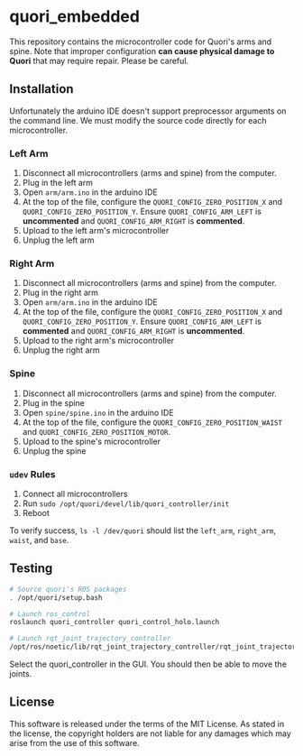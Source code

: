 # quori_embedded

This repository contains the microcontroller code for Quori's arms and spine. Note that improper configuration **can cause physical damage to Quori** that may require repair. Please be careful.

## Installation

Unfortunately the arduino IDE doesn't support preprocessor arguments on the command line. We must modify the source code directly for each microcontroller.

### Left Arm
  1. Disconnect all microcontrollers (arms and spine) from the computer.
  2. Plug in the left arm
  3. Open `arm/arm.ino` in the arduino IDE
  4. At the top of the file, configure the `QUORI_CONFIG_ZERO_POSITION_X` and `QUORI_CONFIG_ZERO_POSITION_Y`. Ensure `QUORI_CONFIG_ARM_LEFT` is **uncommented** and `QUORI_CONFIG_ARM_RIGHT` is **commented**.
  5. Upload to the left arm's microcontroller
  6. Unplug the left arm

### Right Arm
  1. Disconnect all microcontrollers (arms and spine) from the computer.
  2. Plug in the right arm
  3. Open `arm/arm.ino` in the arduino IDE
  4. At the top of the file, configure the `QUORI_CONFIG_ZERO_POSITION_X` and `QUORI_CONFIG_ZERO_POSITION_Y`. Ensure `QUORI_CONFIG_ARM_LEFT` is **commented** and `QUORI_CONFIG_ARM_RIGHT` is **uncommented**.
  5. Upload to the right arm's microcontroller
  6. Unplug the right arm

### Spine
  1. Disconnect all microcontrollers (arms and spine) from the computer.
  2. Plug in the spine
  3. Open `spine/spine.ino` in the arduino IDE
  4. At the top of the file, configure the `QUORI_CONFIG_ZERO_POSITION_WAIST` and `QUORI_CONFIG_ZERO_POSITION_MOTOR`.
  5. Upload to the spine's microcontroller
  6. Unplug the spine

### `udev` Rules
  1. Connect all microcontrollers
  2. Run `sudo /opt/quori/devel/lib/quori_controller/init`
  3. Reboot

To verify success, `ls -l /dev/quori` should list the `left_arm`, `right_arm`, `waist`, and `base`.

## Testing

```sh
# Source quori's ROS packages
. /opt/quori/setup.bash

# Launch ros_control
roslaunch quori_controller quori_control_holo.launch

# Launch rqt_joint_trajectory_controller
/opt/ros/noetic/lib/rqt_joint_trajectory_controller/rqt_joint_trajectory_controller
```

Select the quori_controller in the GUI. You should then be able to move the joints.

## License

This software is released under the terms of the MIT License. As stated in the license, the copyright holders are not liable for any damages which may arise from the use of this software. 
